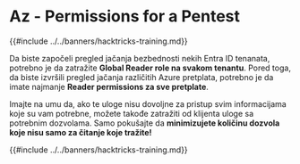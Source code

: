 # Az - Permissions for a Pentest

{{#include ../../banners/hacktricks-training.md}}

Da biste započeli pregled jačanja bezbednosti nekih Entra ID tenanata, potrebno je da zatražite **Global Reader role na svakom tenantu**. Pored toga, da biste izvršili pregled jačanja različitih Azure pretplata, potrebno je da imate najmanje **Reader permissions za sve pretplate**.

Imajte na umu da, ako te uloge nisu dovoljne za pristup svim informacijama koje su vam potrebne, možete takođe zatražiti od klijenta uloge sa potrebnim dozvolama. Samo pokušajte da **minimizujete količinu dozvola koje nisu samo za čitanje koje tražite!**

{{#include ../../banners/hacktricks-training.md}}
